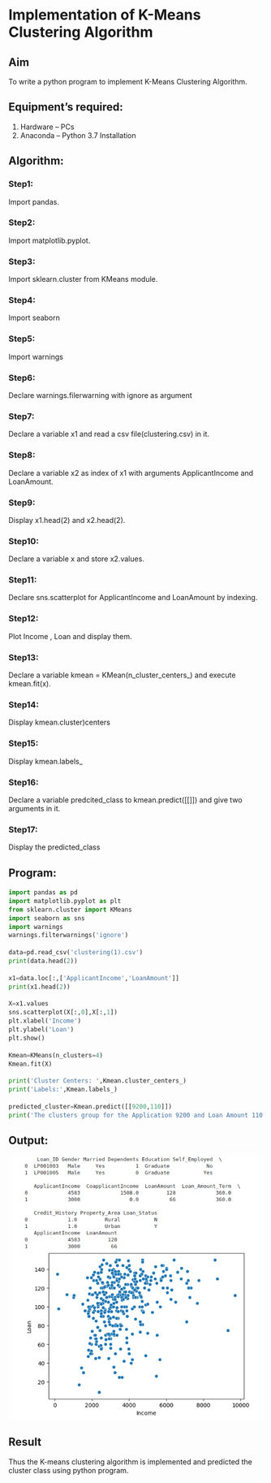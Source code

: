 # Implementation of K-Means Clustering Algorithm
## Aim
To write a python program to implement K-Means Clustering Algorithm.
## Equipment’s required:
1.	Hardware – PCs
2.	Anaconda – Python 3.7 Installation

## Algorithm:
### Step1:
Import pandas. 
### Step2:
Import matplotlib.pyplot.
### Step3:
Import sklearn.cluster from KMeans module. 
### Step4:
Import seaborn 
### Step5:
Import warnings 
### Step6:
Declare warnings.filerwarning with ignore as argument 
### Step7:
Declare a variable x1 and read a csv file(clustering.csv) in it. 
### Step8:
Declare a variable x2 as index of x1 with arguments ApplicantIncome and LoanAmount. 
### Step9:
Display x1.head(2) and x2.head(2). 
### Step10:
Declare a variable x and store x2.values. 
### Step11:
Declare sns.scatterplot for ApplicantIncome and LoanAmount by indexing. 
### Step12:
Plot Income , Loan and display them. 
### Step13:
Declare a variable kmean = KMean(n_cluster_centers_) and execute kmean.fit(x). 
### Step14:
Display kmean.cluster)centers 
### Step15:
Display kmean.labels_ 
### Step16:
Declare a variable predcited_class to kmean.predict([[]]) and give two arguments in it. 
### Step17:
Display the predicted_class

## Program:
```python
import pandas as pd
import matplotlib.pyplot as plt
from sklearn.cluster import KMeans
import seaborn as sns
import warnings
warnings.filterwarnings('ignore')

data=pd.read_csv('clustering(1).csv')
print(data.head(2))

x1=data.loc[:,['ApplicantIncome','LoanAmount']]
print(x1.head(2))

X=x1.values
sns.scatterplot(X[:,0],X[:,1])
plt.xlabel('Income')
plt.ylabel('Loan')
plt.show()

Kmean=KMeans(n_clusters=4)
Kmean.fit(X)

print('Cluster Centers: ',Kmean.cluster_centers_)
print('Labels:',Kmean.labels_)

predicted_cluster=Kmean.predict([[9200,110]])
print('The clusters group for the Application 9200 and Loan Amount 110  is ',predicted_cluster)
```
## Output:
![output](./kcluout.png)

## Result
Thus the K-means clustering algorithm is implemented and predicted the cluster class using python program.